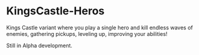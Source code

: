 # KingsCastle-Heros

Kings Castle variant where you play a single hero and kill endless waves of enemies, gathering pickups,
leveling up, improving your abilities!

Still in Alpha development.
